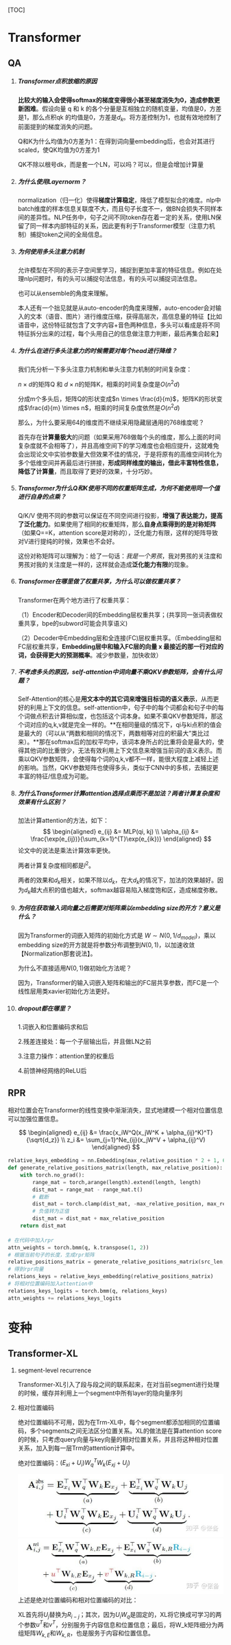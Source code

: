 

[TOC]

# Transformer

## QA

1. ##### Transformer点积放缩的原因

   **比较大的输入会使得softmax的梯度变得很小甚至梯度消失为0，造成参数更新困难**。假设向量 q 和 k 的各个分量是互相独立的随机变量，均值是0，方差是1，那么点积qk 的均值是0，方差是$d_k$。将方差控制为1，也就有效地控制了前面提到的梯度消失的问题。

   Q和K为什么均值为0方差为1：在得到词向量embedding后，也会对其进行scaled，使QK均值为0方差为1

   QK不除以根号dk，而是套一个LN，可以吗？可以，但是会增加计算量

2. ##### 为什么使用Layernorm？

   normalization（归一化）使得**梯度计算稳定**，降低了模型拟合的难度。nlp中batch维度的样本信息关联度不大，而且句子长度不一，做BN会损失不同样本间的差异性。NLP任务中，句子之间不同token存在着一定的关系，使用LN保留了同一样本内部特征的关系，因此更有利于Transformer模型（注意力机制）捕捉token之间的全局信息。

3. ##### 为何使用多头注意力机制

   允许模型在不同的表示子空间里学习，捕捉到更加丰富的特征信息。例如在处理nlp问题时，有的头可以捕捉句法信息，有的头可以捕捉词法信息。
   
   也可以从ensemble的角度来理解。
   
   本人还有一个拙见就是从auto-encoder的角度来理解，auto-encoder会对输入的文本（语音、图片）进行维度压缩，获得高层次，高信息量的特征【比如语音中，这份特征就包含了文字内容+音色两种信息，多头可以看成是将不同特征拆分出来的过程，每个头用自己的信息做注意力判断，最后再集合起来】
   
4. ##### 为什么在进行多头注意力的时候需要对每个head进行降维？
   
     我们先分析一下多头注意力机制和单头注意力机制的时间复杂度：

   $n \times d$的矩阵Q 和 $d \times n$的矩阵K，相乘的时间复杂度是$O(n^2d)$
   
   分成m个多头后，矩阵Q的形状变成$n \times \frac{d}{m}$，矩阵K的形状变成$\frac{d}{m} \times n$，相乘的时间复杂度依然是$O(n^2d)$
   
   那么，为什么要采用64的维度而不继续采用隐藏层通用的768维度呢？
   
   首先存在**计算量极大**的问题（如果采用768做每个头的维度，那么上面的时间复杂度就不会相等了），并且高维空间下的学习难度也会相应提升，这就难免会出现论文中实验参数量大但效果不佳的情况，于是将原有的高维空间转化为多个低维空间并再最后进行拼接，**形成同样维度的输出，借此丰富特性信息，降低了计算量**，而且取得了更好的效果，十分巧妙。
   
6. ##### Transformer为什么Q和K使用不同的权重矩阵生成，为何不能使用同一个值进行自身的点乘？

     Q/K/V 使用不同的参数可以保证在不同空间进行投影，**增强了表达能力，提高了泛化能力**。如果使用了相同的权重矩阵，那么**自身点乘得到的是对称矩阵**（如果Q==K，attention score是对称的），泛化能力有限，这样的矩阵导致对V进行提纯的时候，效果也不会好。

     这份对称矩阵可以理解为：给了一句话：*我是一个男孩*，我对男孩的关注度和男孩对我的关注度是一样的，这样就会造成**泛化能力有限**的现象。

6. ##### Transformer在哪里做了权重共享，为什么可以做权重共享？

     Transformer在两个地方进行了权重共享：
     
     （1）Encoder和Decoder间的Embedding层权重共享；(共享同一张词表做权重共享，bpe的subword可能会共享语义)
     
     （2）Decoder中Embedding层和全连接(FC)层权重共享。（Embedding层和FC层权重共享，**Embedding层中和输入FC层的向量 x 最接近的那一行对应的词，会获得更大的预测概率**。减少参数量，加快收敛）
     
7. ##### 不考虑多头的原因，self-attention中词向量不乘QKV参数矩阵，会有什么问题？

     Self-Attention的核心是**用文本中的其它词来增强目标词的语义表示**，从而更好的利用上下文的信息。self-attention中，句子中的每个词都会和句子中的每个词做点积去计算相似度，也包括这个词本身。如果不乘QKV参数矩阵，那这个词对应的q,k,v就是完全一样的。**在相同量级的情况下，qi与ki点积的值会是最大的（可以从“两数和相同的情况下，两数相等对应的积最大”类比过来）。**那在softmax后的加权平均中，该词本身所占的比重将会是最大的，使得其他词的比重很少，无法有效利用上下文信息来增强当前词的语义表示。而乘以QKV参数矩阵，会使得每个词的q,k,v都不一样，能很大程度上减轻上述的影响。当然，QKV参数矩阵也使得多头，类似于CNN中的多核，去捕捉更丰富的特征/信息成为可能。
     
8. ##### 为什么Transformer计算attention选择点乘而不是加法？两者计算复杂度和效果有什么区别？

     加法计算attention的方法，如下：
     $$
     \begin{aligned}
     e_{ij} &= MLP(qi, kj) \\
     \alpha_{ij} &= \frac{\exp(e_{ij})}{\sum_{k=1}^{T}\exp(e_{ik})} 
     \end{aligned}
     $$
     论文中的说法是乘法计算效率更快。
     
     两者计算复杂度相同都是$l^2$。
     
     两者的效果和$d_k$相关，如果不除以$d_k$，在大$d_k$的情况下，加法的效果越好。因为$d_k$越大点积的值也越大，softmax越容易陷入梯度饱和区，造成梯度弥散。
     
9. ##### 为何在获取输入词向量之后需要对矩阵乘以embedding size的开方？意义是什么？

     因为Transformer的词嵌入矩阵的初始化方式是 $W∼N(0, 1/d_{model})$，乘以embedding size的开方就是将参数分布调整到$N(0, 1)$，以加速收敛【Normalization那套说法】。
     
     为什么不直接适用$N(0, 1)$做初始化方法呢？
     
     因为，Transformer的输入词嵌入矩阵和输出的FC层共享参数，而FC是一个线性层用类xavier初始化方法更好。
     
10. ##### dropout都在哪里？

     1.词嵌入和位置编码求和后

     2.残差连接处：每一个子层输出后，并且做LN之前

     3.注意力操作：attention里的权重后

     4.前馈神经网络的ReLU后



## RPR

相对位置会在Transformer的线性变换中渐渐消失，显式地建模一个相对位置信息可以加强位置信息。

$$
\begin{aligned}
e_{ij} &= \frac{x_iW^Q(x_jW^K + \alpha_{ij}^K)^T}{\sqrt{d_z}} \\
z_i &= \sum_{j=1}^Ne_{ij}(x_jW^V + \alpha_{ij}^V)
\end{aligned}
$$

```python
relative_keys_embedding = nn.Embedding(max_relative_position * 2 + 1, 64)
def generate_relative_positions_matrix(length, max_relative_position):
    with torch.no_grad():
        range_mat = torch,arange(length).extend(length, length)
        dist_mat = range_mat - range_mat.t()
        # 截断
        dist_mat = torch.clamp(dist_mat, -max_relative_position, max_relative_position)
        # 负值转为正值
        dist_mat = dist_mat + max_relative_position
    return dist_mat

# 在代码中加入rpr
attn_weights = torch.bmm(q, k.transpose(1, 2))
# 根据当前句子的长度，生成rpr矩阵
relative_positions_matrix = generate_relative_positions_matrix(src_len, max_relative_position)
# 得到rpr向量
relations_keys = relative_keys_embedding(relative_positions_matrix)
# 将相对位置编码加入attention中
relations_keys_logits = torch.bmm(q, relations_keys)
attn_weights += relations_keys_logits
```



# 变种

## Transformer-XL

1. segment-level recurrence

   Transformer-XL引入了段与段之间的联系起来，在对当前segment进行处理的时候，缓存并利用上一个segment中所有layer的隐向量序列

2. 相对位置编码

   绝对位置编码不可用，因为在Trm-XL中，每个segment都添加相同的位置编码，多个segments之间无法区分位置关系。XL的做法是在算attention score的时候，只考虑query向量与key向量的相对位置关系，并且将这种相对位置关系，加入到每一层Trm的attention计算中。

   绝对位置编码：$(E_{xi}+U_i)W_q^TW_k(E_{xj}+U_j)$
   
   ![](xl1.jpg)
   ![](xl2.jpg)
   上述是绝对位置编码和相对位置编码的对比：
   
   XL首先将$U_j$替换为$R_{i-j}$；其次，因为$U_iW_q$是固定的，XL将它换成可学习的两个参数$u^T$和$v^T$，分别服务于内容信息和位置信息；最后，将W_k矩阵细分为两组矩阵$W_{k,E}$和$W_{k,R}$，也是服务于内容和位置信息。
